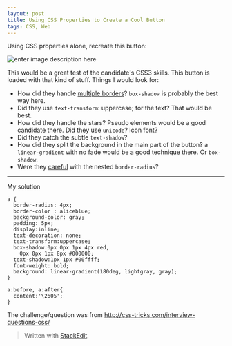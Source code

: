 ```yaml
---
layout: post
title: Using CSS Properties to Create a Cool Button
tags: CSS, Web
---
```


Using CSS properties alone, recreate this button:

![enter image description here](http://cdn.css-tricks.com/wp-content/uploads/2013/10/css-button.png)

This would be a great test of the candidate's CSS3 skills. This button is loaded with that kind of stuff. Things I would look for:

 - How did they handle [multiple borders](http://css-tricks.com/snippets/css/multiple-borders/)? `box-shadow` is probably the best way here.
 - Did they use `text-transform`: uppercase; for the text? That would be best.
 - How did they handle the stars? Pseudo elements would be a good candidate there. Did they use `unicode`? Icon font?
 - Did they catch the subtle `text-shadow`?
 - How did they split the background in the main part of the button? a `linear-gradient` with no fade would be a good technique there. Or `box-shadow`.
 - Were they [careful](http://css-tricks.com/public-service-announcement-careful-with-your-nested-border-radii/) with the nested `border-radius`?


----------


My solution

    a {
      border-radius: 4px;
      border-color : aliceblue;
      background-color: gray;
      padding: 5px;  
      display:inline;
      text-decoration: none;
      text-transform:uppercase;
      box-shadow:0px 0px 1px 4px red,
        0px 0px 1px 8px #000000;
      text-shadow:1px 1px #00ffff;
      font-weight: bold;     
      background: linear-gradient(180deg, lightgray, gray);
    }
    
    a:before, a:after{
      content:'\2605';
    }


The challenge/question was from http://css-tricks.com/interview-questions-css/
> Written with [StackEdit](https://stackedit.io/).
